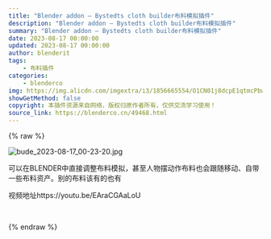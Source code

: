 ```yaml
---
title: "Blender addon – Bystedts cloth builder布料模拟插件"
description: "Blender addon – Bystedts cloth builder布料模拟插件"
summary: "Blender addon – Bystedts cloth builder布料模拟插件"
date: 2023-08-17 00:00:00
updated: 2023-08-17 00:00:00
author: blenderit
tags: 
    - 布料插件
categories:
    - blenderco
img: https://img.alicdn.com/imgextra/i3/1856665554/O1CN01j8dcpE1qtmcPbwjW4_!!1856665554.jpg
showGetMethod: false
copyright: 本插件资源来自网络，版权归原作者所有，仅供交流学习使用！
source_link: https://blenderco.cn/49468.html
---
```


{% raw %}
<p><img src="https://img.alicdn.com/imgextra/i3/1856665554/O1CN01j8dcpE1qtmcPbwjW4_!!1856665554.jpg" alt="bude_2023-08-17_00-23-20.jpg"></p><p>可以在BLENDER中直接调整布料模拟，甚至人物摆动作布料也会跟随移动、自带一些布料资产。别的布料该有的也有</p><p>视频地址https://youtu.be/EAraCGAaLoU</p><p> </p>
<div style="display: none">blenderco</div>
{% endraw %}
